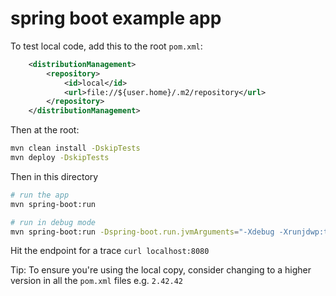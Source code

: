 # spring boot example app

To test local code, add this to the root `pom.xml`:

```xml
    <distributionManagement>
        <repository>
            <id>local</id>
            <url>file://${user.home}/.m2/repository</url>
        </repository>
    </distributionManagement>
```

Then at the root:

```sh
mvn clean install -DskipTests
mvn deploy -DskipTests
```

Then in this directory

```sh
# run the app
mvn spring-boot:run

# run in debug mode
mvn spring-boot:run -Dspring-boot.run.jvmArguments="-Xdebug -Xrunjdwp:transport=dt_socket,server=y,suspend=n,address=8080"
```

Hit the endpoint for a trace `curl localhost:8080`

Tip: To ensure you're using the local copy, consider changing to a higher version in all the `pom.xml` files e.g. `2.42.42`
